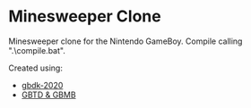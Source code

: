 # Minesweeper Clone

Minesweeper clone for the Nintendo GameBoy.
Compile calling ".\compile.bat".

Created using:
* [gbdk-2020](https://github.com/gbdk-2020/gbdk-2020)
* [GBTD & GBMB](https://github.com/gbdk-2020/GBTD_GBMB)

